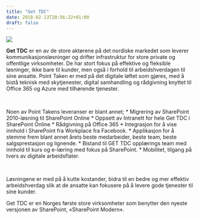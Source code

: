 ```yaml
---
title: "Get TDC"
date: 2018-02-13T20:56:22+01:00
draft: false
---
```


<div class="container">
    <div class="row">
<div class="col-md-12 col-lg-8 mx-auto">
<div class="row">
<img class="img-fluid mx-auto mt-4" src="/img/clients/get.svg" />
</div>
<p class="lead"><strong>Get TDC</strong> er en av de store aktørene på det nordiske markedet som leverer kommunikasjonsløsninger og drifter infrastruktur for store private og offentlige virksomheter.  
De har stort fokus på effektive og fleksible løsninger, ikke bare til kunder, men også i forhold til arbeidshverdagen til sine ansatte.  
Point Taken er med på det digitale løftet som gjøres, med å bistå teknisk med skytjenester, digital samhandling og rådgivning knyttet til Office 365 og Azure med tilhørende tjenester. </p>
<br>
<p>
Noen av Point Takens leveranser er blant annet; 
* Migrering av SharePoint 2010-løsning til SharePoint Online  
* Oppsett av Intranett for hele Get TDC i SharePoint Online 
* Rådgivning på Office 365 
* Integrasjon for å vise innhold i SharePoint fra Workplace fra Facebook. 
* Applikasjon for å stemme frem blant annet årets beste medarbeider, beste team, beste salgsprestasjon og lignende. 
* Bistand til GET TDC opplærings team med innhold til kurs og e-læring med fokus på SharePoint.  
* Mobilitet, tilgang på tvers av digitale arbeidsflater. 
</p>
<br>
<p>Løsningene er med på å kutte kostander, bidra til en bedre og mer effektiv arbeidshverdag slik at de ansatte kan fokusere på å levere gode tjenester til sine kunder.</p>
<p>Get TDC er en Norges første store virksomheter som benytter den nyeste versjonen av SharePoint, «SharePoint Modern».</p>
<br>
</div>
</div>
</div>
  
